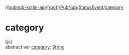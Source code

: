 //[pubnub-kotlin-api](../../../../index.md)/[[root]](../../index.md)/[PubNub](../index.md)/[StatusEvent](index.md)/[category](category.md)

# category

[js]\
abstract var [category](category.md): [String](https://kotlinlang.org/api/latest/jvm/stdlib/kotlin-stdlib/kotlin/-string/index.html)
